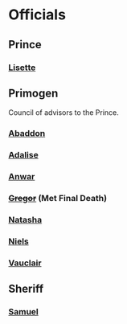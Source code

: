 <!-- TITLE: Officials -->
<!-- SUBTITLE: The Officials of our fair city of Minneapolis-->

# Officials
## Prince
### [Lisette](/home/vtm/npc/lisette)

## Primogen
Council of advisors to the Prince.

### [Abaddon](/home/vtm/npc/abaddon)
### [Adalise](/home/vtm/npc/adalise)
### [Anwar](/home/vtm/npc/anwar)
### ~~[Gregor](/home/vtm/npc/gregor)~~ (Met Final Death)
### [Natasha](/home/vtm/npc/natasha)
### [Niels](/home/vtm/npc/niels)
### [Vauclair](/home/vtm/npc/vauclair)

## Sheriff
### [Samuel](/home/vtm/npc/samuel)



